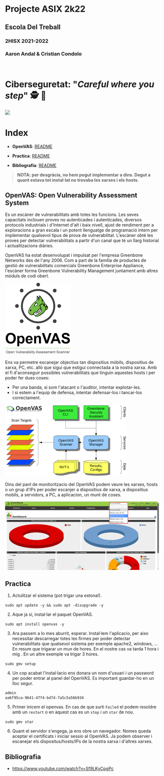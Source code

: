 # __Projecte ASIX 2k22__
## __Escola Del Treball__
### __2HISX 2021-2022__
### __Aaron Andal & Cristian Condolo__

<br>

# __Ciberseguretat__: "_Careful where you step_" 🕵️ 🔎

![](https://tec.mx/sites/default/files/styles/header_full/public/2021-08/ciberseguridad-tec-de-monterrey.jpg?itok=H3ibmb8t)


# Index

* **OpenVAS**: [README](#descripcióbiografia)

* **Practica**: [README](#practica)

* **Bibliografia**: [README](#bibliografia)

> **NOTA: per desgràcia, no hem pogut implementar a dins. Degut a quant estava tot instal·lat no trovaba les xarxes i els hosts.** 

## __OpenVAS__: Open Vulnerability Assessment System 

Es un escàner de vulnerabilitats amb totes les funcions. Les seves capacitats inclouen proves no autenticades i autenticades, diversos protocols industrials i d'Internet d'alt i baix nivell, ajust de rendiment per a exploracions a gran escala i un potent llenguatge de programació intern per implementar qualsevol tipus de prova de vulnerabilitat.
L'escàner obté les proves per detectar vulnerabilitats a partir d'un canal que té un llarg historial i actualitzacions diàries.

OpenVAS ha estat desenvolupat i impulsat per l'empresa Greenbone Networks des de l'any 2006. Com a part de la família de productes de gestió de vulnerabilitats comercials Greenbone Enterprise Appliance, l'escàner forma Greenbone Vulnerability Management juntament amb altres mòduls de codi obert.

![](./Photos/OpenVAS.png)

Ens va permetre escanejar objectius tan dispositius mòbils, dispositius de xarxa, PC, etc. allò que sigui que estigui connectada a la nostra xarxa. Amb el fi d'aconseguir possibles vulnerabilitats que tinguin aquestes hosts i per poder fer dues coses:
- Per una banda, si som l'atacant o l'auditor, intentar explotar-les.
- I si estem a l'equip de defensa, intentar defensar-los i tancar-los correctament.

![](./Photos/openvas-exemple_structure.png)

Dins del panl de monitoritzacio del OpenVAS podem veure les xarxes, hosts o un grup d'IPs per poder escanjer a dispositius de xarxa, a dispositius mobils, a servidors, a PC, a aplicacion, un munt de coses.

![](./Photos/openvas-exemple_dashboard.png)

## __Practica__

1. Actulitzar el sistema (pot trigar una estona!).

``sudo apt update -y && sudo apt -disupgrade -y``

2. Aque ja si, instal·lar el paquet OpenVAS.

``sudo apt install openvas -y``

3. Ara passem a lo mes aburrit, esperar. Instal·lem l'aplicacio, per aixo necessitar descarregar totes les firmes per poder detectar vulnerabilitats que qualsevol sistema per exemple apache2, windows, ... En resum que trigarar un mun de hores. En el nostre cas va tarda 1 hora i mig . En un altre exemple va trigar 3 hores.

``sudo gmv setup``

4. Un cop acabat l'instal·lacio ens donara un nom d'usuari i un password per poder entrar al panel del OpenVAS. Es important guardar-ho en un lloc segur.

````
admin
aa6f95ca-9641-47f4-bd7d-7a5c5a56b934
````

5. Primer inicem el openvas. En cas de que surti ``Failed`` el podem resoldre amb un ``restart`` o en aquest cas es un ``stop`` i un ``star`` de nou.

``sudo gmv star``

6. Quant el servidor s'engega, ja ens obre un navegador. Nomes queda aceptar el certificats i iniciar sessio al OpenVAS. Ja podem observer i escanejar els dispositus/hosts/IPs de la nostra xarxa i d'altres xarxes.

## __Bibliografia__
- https://www.youtube.com/watch?v=Sf9LKyCpgPc